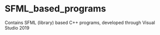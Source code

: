# SFML_based_programs
Contains SFML (library) based C++ programs, developed through Visual Studio 2019
